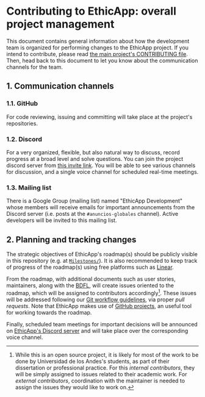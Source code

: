 # Contributing to EthicApp: overall project management

This document contains general information about how the development team is organized for performing changes to the EthicApp project. If you intend to contribute, please read [the main project's CONTRIBUTING file](https://github.com/EthicApp-Development/ethicapp-main/blob/master/CONTRIBUTING.md). Then, head back to this document to let you know about the communication channels for the team.

## 1. Communication channels

### 1.1. GitHub

For code reviewing, issuing and committing will take place at the project's repositories.

### 1.2. Discord

For a very organized, flexible, but also natural way to discuss, record progress at a broad level and solve questions. You can join the project discord server from [this invite link](https://discord.gg/w3MD6eX2Cx). You will be able to see various channels for discussion, and a single voice channel for scheduled real-time meetings.

### 1.3. Mailing list

There is a Google Group (mailing list) named "EthicApp Development" whose members will receive emails for important announcements from the Discord server (i.e. posts at the `#anuncios-globales` channel). Active developers will be invited to this mailing list.

## 2. Planning and tracking changes

The strategic objectives of EthicApp's roadmap(s) should be publicly visible in this repository (e.g. at [`Milestones/`](./Milestones/)). It is also recommended to keep track of progress of the roadmap(s) using free platforms such as [Linear](https://linear.app).

From the roadmap, with additional documents such as user stories, maintainers, along with the [BDFL](./GOVERNANCE.md#benevolent-dictator-for-life-bdfl), will create issues oriented to the roadmap, which will be assigned to contributors accordingly[^1]. These issues will be addressed following our [Git workflow guidelines](./Guidelines/git-workflow.md), via proper _pull requests_. Note that EthicApp makes use of [GitHub projects](https://github.com/EthicApp-Development/ethicapp-main/projects?query=is%3Aopen), an useful tool for working towards the roadmap.

[^1]: While this is an open source project, it is likely for most of the work to be done by Universidad de los Andes's students, as part of their dissertation or professional practice. For this _internal contributors_, they will be simply assigned to issues related to their academic work. For _external contributors_, coordination with the maintainer is needed to assign the issues they would like to work on.

Finally, scheduled team meetings for important decisions will be announced on [EthicApp's Discord server](https://discord.gg/w3MD6eX2Cx) and will take place over the corresponding voice channel.
